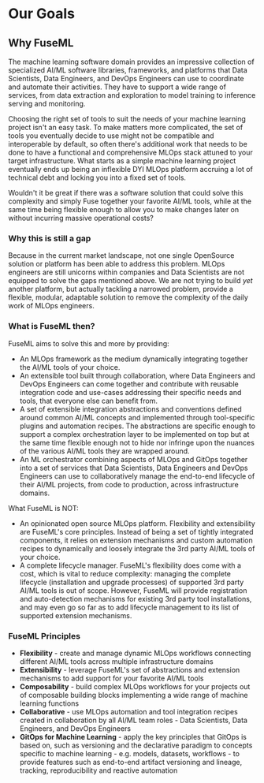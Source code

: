 # Our Goals

## Why FuseML

The machine learning software domain provides an impressive collection of specialized AI/ML software libraries, frameworks, and platforms that Data Scientists, Data Engineers, and DevOps Engineers can use to coordinate and automate their activities. They have to support a wide range of services, from data extraction and exploration to model training to inference serving and monitoring.

Choosing the right set of tools to suit the needs of your machine learning project isn't an easy task. To make matters more complicated, the set of tools you eventually decide to use might not be compatible and interoperable by default, so often there's additional work that needs to be done to have a functional and comprehensive MLOps stack attuned to your target infrastructure. What starts as a simple machine learning project eventually ends up being an inflexible DYI MLOps platform accruing a lot of technical debt and locking you into a fixed set of tools.

Wouldn't it be great if there was a software solution that could solve this complexity and simply Fuse together your favorite AI/ML tools, while at the same time being flexible enough to allow you to make changes later on without incurring massive operational costs?

### Why this is still a gap

Because in the current market landscape, not one single OpenSource solution or platform has been able to address this problem. MLOps engineers are still unicorns within companies and Data Scientists are not equipped to solve the gaps mentioned above.
We are not trying to build *yet* another platform, but actually tackling a narrowed problem, provide a flexible, modular, adaptable solution to remove the complexity of the daily work of MLOps engineers.

### What is FuseML then?

FuseML aims to solve this and more by providing:

- An MLOps framework as the medium dynamically integrating together the AI/ML tools of your choice.
- An extensible tool built through collaboration, where Data Engineers and DevOps Engineers can come together and contribute with reusable integration code and use-cases addressing their specific needs and tools, that everyone else can benefit from.
- A set of extensible integration abstractions and conventions defined around common AI/ML concepts and implemented through tool-specific plugins and automation recipes. The abstractions are specific enough to support a complex orchestration layer to be implemented on top but at the same time flexible enough not to hide nor infringe upon the nuances of the various AI/ML tools they are wrapped around.
- An ML orchestrator combining aspects of MLOps and GitOps together into a set of services that Data Scientists, Data Engineers and DevOps Engineers can use to collaboratively manage the end-to-end lifecycle of their AI/ML projects, from code to production, across infrastructure domains.

What FuseML is NOT:

- An opinionated open source MLOps platform. Flexibility and extensibility are FuseML's core principles. Instead of being a set of tightly integrated components, it relies on extension mechanisms and custom automation recipes to dynamically and loosely integrate the 3rd party AI/ML tools of your choice.
- A complete lifecycle manager. FuseML's flexibility does come with a cost, which is vital to reduce complexity: managing the complete lifecycle (installation and upgrade processes) of supported 3rd party AI/ML tools is out of scope. However, FuseML will provide registration and auto-detection mechanisms for existing 3rd party tool installations, and may even go so far as to add lifecycle management to its list of supported extension mechanisms.

### FuseML Principles

- **Flexibility** - create and manage dynamic MLOps workflows connecting different AI/ML tools across multiple infrastructure domains
- **Extensibility** - leverage FuseML's set of abstractions and extension mechanisms to add support for your favorite AI/ML tools
- **Composability** - build complex MLOps workflows for your projects out of composable building blocks implementing a wide range of machine learning functions
- **Collaborative** - use MLOps automation and tool integration recipes created in collaboration by all AI/ML team roles - Data Scientists, Data Engineers, and DevOps Engineers
- **GitOps for Machine Learning** - apply the key principles that GitOps is based on, such as versioning and the declarative paradigm to concepts specific to machine learning - e.g. models, datasets, workflows - to provide features such as end-to-end artifact versioning and lineage, tracking, reproducibility and reactive automation
